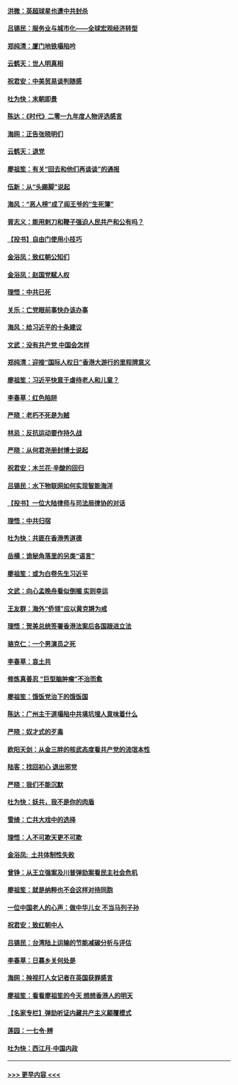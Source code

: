 #### [洪微：英超球星也遭中共封杀](../pages/nsc993/n11727243.md?t=12181101) 
#### [吕锡民：服务业与城市化——全球宏观经济转型](../pages/nsc993/n11725845.md?t=12181101) 
#### [郑纯清：厦门地铁塌陷吟](../pages/nsc993/n11725813.md?t=12181101) 
#### [云鹤天：世人明真相](../pages/nsc993/n11725621.md?t=12181101) 
#### [祝君安：中美贸易谈判随感](../pages/nsc993/n11725609.md?t=12181101) 
#### [吐为快：末朝即景](../pages/nsc993/n11723365.md?t=12181101) 
#### [陈达：《时代》二零一九年度人物评选感言](../pages/nsc993/n11723337.md?t=12181101) 
#### [海网：正告张晓明们](../pages/nsc993/n11723228.md?t=12181101) 
#### [云鹤天：退党](../pages/nsc993/n11723056.md?t=12181101) 
#### [廖祖笙：有关“回去和他们再谈谈”的通报](../pages/nsc993/n11722442.md?t=12181101) 
#### [伍新：从“头踢脚”说起](../pages/nsc993/n11722429.md?t=12181101) 
#### [海风：“恶人榜”成了阎王爷的“生死簿”](../pages/nsc993/n11722272.md?t=12181101) 
#### [胥志义：能用剌刀和鞭子强迫人民共产和公有吗？](../pages/nsc993/n11720569.md?t=12181101) 
#### [【投书】自由门使用小技巧](../pages/nsc993/n11720180.md?t=12181101) 
#### [金浴凤：致红朝公知们](../pages/nsc993/n11720563.md?t=12181101) 
#### [金浴凤：赵国党赋人权](../pages/nsc993/n11720533.md?t=12181101) 
#### [理悟：中共已死](../pages/nsc993/n11720233.md?t=12181101) 
#### [关乐：亡党眼前事快办该办事](../pages/nsc993/n11719160.md?t=12181101) 
#### [海风：给习近平的十条建议](../pages/nsc993/n11717616.md?t=12181101) 
#### [文武：没有共产党 中国会怎样](../pages/nsc993/n11717584.md?t=12181101) 
#### [郑纯清：迎接“国际人权日”香港大游行的里程牌意义](../pages/nsc993/n11717417.md?t=12181101) 
#### [廖祖笙：习近平快意于虐待老人和儿童？](../pages/nsc993/n11715313.md?t=12181101) 
#### [李春草：红色陷阱](../pages/nsc993/n11715029.md?t=12181101) 
#### [严晓：老朽不死是为贼](../pages/nsc993/n11712910.md?t=12181101) 
#### [林忌：反抗运动要作持久战](../pages/nsc993/n11712623.md?t=12181101) 
#### [严晓：从何君尧册封博士说起](../pages/nsc993/n11712465.md?t=12181101) 
#### [祝君安：木兰花·辛酸的回归](../pages/nsc993/n11712381.md?t=12181101) 
#### [吕锡民：水下物联网如何实现智能海洋](../pages/nsc993/n11711158.md?t=12181101) 
#### [【投书】一位大陆律师与司法局律协的对话](../pages/nsc993/n11709675.md?t=12181101) 
#### [理悟：中共归宿](../pages/nsc993/n11710059.md?t=12181101) 
#### [吐为快：共匪在香港秀道德](../pages/nsc993/n11709979.md?t=12181101) 
#### [岳横：诡秘角落里的另类“语言”](../pages/nsc993/n11709792.md?t=12181101) 
#### [廖祖笙：或为白卷先生习近平](../pages/nsc993/n11708330.md?t=12181101) 
#### [文武：向心孟晚舟看似倒楣 实则幸运](../pages/nsc993/n11708236.md?t=12181101) 
#### [王友群：海外“侨领”应以黄克锵为戒](../pages/nsc993/n11706176.md?t=12181101) 
#### [理悟：贺美总统签署香港法案后各国跟进立法](../pages/nsc993/n11706853.md?t=12181101) 
#### [骆克仁：一个男演员之死](../pages/nsc993/n11706677.md?t=12181101) 
#### [李春草：哀土共](../pages/nsc993/n11706255.md?t=12181101) 
#### [修炼真善忍 “巨型脑肿瘤”不治而愈](../pages/nsc993/n11705340.md?t=12181101) 
#### [廖祖笙：饿饭党治下的饿饭国](../pages/nsc993/n11705085.md?t=12181101) 
#### [陈达：广州主干道塌陷中共填坑埋人意味着什么](../pages/nsc993/n11705046.md?t=12181101) 
#### [严晓：奴才式的歹毒](../pages/nsc993/n11704826.md?t=12181101) 
#### [欧阳天剑：从金三胖的核武态度看共产党的流氓本性](../pages/nsc993/n11702238.md?t=12181101) 
#### [陆客：找回初心 退出邪党](../pages/nsc993/n11702213.md?t=12181101) 
#### [严晓：我们不能沉默](../pages/nsc993/n11702110.md?t=12181101) 
#### [吐为快：妖共，我不是你的肉盾](../pages/nsc993/n11701366.md?t=12181101) 
#### [雪绮：亡共大戏中的选择](../pages/nsc993/n11699922.md?t=12181101) 
#### [理悟：人不可欺天更不可欺](../pages/nsc993/n11699657.md?t=12181101) 
#### [金浴凤:  土共体制性失败](../pages/nsc993/n11699361.md?t=12181101) 
#### [曾铮：从王立强案及川普弹劾案看民主社会危机](../pages/nsc993/n11699318.md?t=12181101) 
#### [廖祖笙：就是纳粹也不会这样对待同胞](../pages/nsc993/n11697658.md?t=12181101) 
#### [一位中国老人的心声：做中华儿女 不当马列子孙](../pages/nsc993/n11697525.md?t=12181101) 
#### [祝君安：致红朝中人](../pages/nsc993/n11697518.md?t=12181101) 
#### [吕锡民：台湾陆上运输的节能减碳分析与评估](../pages/nsc993/n11694983.md?t=12181101) 
#### [李春草：日暮乡关何处是](../pages/nsc993/n11694805.md?t=12181101) 
#### [海网：殃视打人女记者在英国获罪感言](../pages/nsc993/n11693832.md?t=12181101) 
#### [廖祖笙：看看廖祖笙的今天 想想香港人的明天](../pages/nsc993/n11693707.md?t=12181101) 
#### [【名家专栏】弹劾听证内藏共产主义颠覆模式](../pages/nsc993/n11693563.md?t=12181101) 
#### [莲园：一七令‧辨](../pages/nsc993/n11692558.md?t=12181101) 
#### [吐为快：西江月·中国内政](../pages/nsc993/n11692071.md?t=12181101) 

----
#### [ >>> 更早内容 <<< ](../indexes/nsc993-earlier.md)
